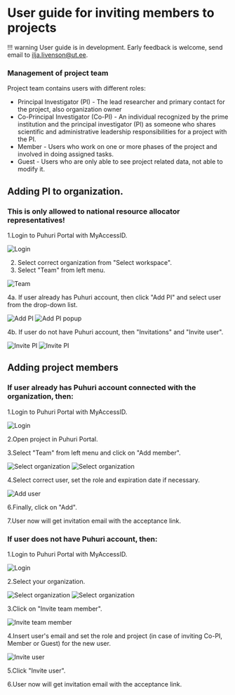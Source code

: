 # User guide for inviting members to projects

!!! warning
    User guide is in development. Early feedback is welcome, send email to ilja.livenson@ut.ee.


### Management of project team

Project team contains users with different roles:

- Principal Investigator (PI) - The lead researcher and primary contact for the project, also organization owner
- Co-Principal Investigator (Co-PI) - An individual recognized by the prime institution and the principal investigator (PI) as someone who shares scientific and administrative leadership responsibilities for a project with the PI.
- Member - Users who work on one or more phases of the project and involved in doing assigned tasks.
- Guest - Users who are only able to see project related data, not able to modify it.

## Adding PI to organization.
### This is only allowed to national resource allocator representatives!

1.Login to Puhuri Portal with MyAccessID.
   
![Login](../../assets/Login.PNG)

2. Select correct organization from "Select workspace".
3. Select "Team" from left menu.

![Team](../../assets/Team.PNG)

4a. If user already has Puhuri account, then click "Add PI" and select user from the drop-down list.

![Add PI](../../assets/Add_PI.PNG)
![Add PI popup](../../assets/Add_PI_popup.PNG)

4b. If user do not have Puhuri account, then "Invitations" and "Invite user".

![Invite PI](../../assets/Invite_PI.PNG)
![Invite PI](../../assets/user_invite.PNG)

## Adding project members

### If user already has Puhuri account connected with the organization, then:

1.Login to Puhuri Portal with MyAccessID.
   
![Login](../../assets/Login.PNG)

2.Open project in Puhuri Portal.

3.Select "Team" from left menu and click on "Add member".
   
![Select organization](../../assets/Team.PNG)
![Select organization](../../assets/Add%20member.PNG)

4.Select correct user, set the role and expiration date if necessary.
   
![Add user](../../assets/Add%20user.PNG)

6.Finally, click on "Add".

7.User now will get invitation email with the acceptance link.

### If user does not have Puhuri account, then:

1.Login to Puhuri Portal with MyAccessID.
   
![Login](../../assets/Login.PNG)

2.Select your organization.
   
![Select organization](../../assets/Select%20workspace.PNG)
![Select organization](../../assets/Select%20workspace_1.PNG)

3.Click on "Invite team member".
   
![Invite team member](../../assets/Organization%20overview.PNG)

4.Insert user's email and set the role and project (in case of inviting Co-PI, Member or Guest) for the new user.
   
![Invite user](../../assets/user_invite.PNG)

5.Click "Invite user".

6.User now will get invitation email with the acceptance link.